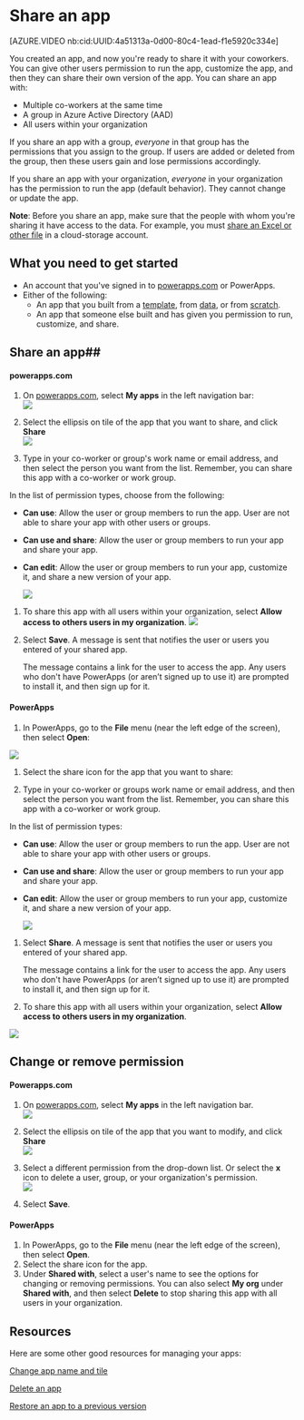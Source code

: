 <properties
    pageTitle="Share an app in PowerApps | Microsoft PowerApps"
    description="Share your app by giving other users permission to run or modify it"
    services=""
    suite="powerapps"
    documentationCenter="na"
    authors="jamesol-msft"
    manager="erikre"
    editor=""
    tags=""/>
<tags
    ms.service="powerapps"
    ms.devlang="na"
    ms.topic="article"
    ms.tgt_pltfrm="na"
    ms.workload="na"
    ms.date="04/27/2016"
    ms.author="jamesol"/>

# Share an app #
[AZURE.VIDEO nb:cid:UUID:4a51313a-0d00-80c4-1ead-f1e5920c334e]

You created an app, and now you're ready to share it with your coworkers. You can give other users permission to run the app, customize the app, and then they can share their own version of the app. You can share an app with:

- Multiple co-workers at the same time
- A group in Azure Active Directory (AAD)
- All users within your organization

If you share an app with a group, *everyone* in that group has the permissions that you assign to the group. If users are added or deleted from the group, then these users gain and lose permissions accordingly.

If you share an app with your organization, *everyone* in your organization has the permission to run the app (default behavior). They cannot change or update the app.

**Note**: Before you share an app, make sure that the people with whom you're sharing it have access to the data. For example, you must [share an Excel or other file](share-app-data.md) in a cloud-storage account.

## What you need to get started

- An account that you've signed in to [powerapps.com][2] or PowerApps.
- Either of the following:
	- An app that you built from a [template](get-started-test-drive.md), from [data](get-started-create-from-data.md), or from [scratch](get-started-create-from-blank.md).
	- An app that someone else built and has given you permission to run, customize, and share.

## Share an app##

#### powerapps.com

1. On [powerapps.com][1], select **My apps** in the left navigation bar:  
![](./media/share-app/new-file-apps-portal.png)

1. Select the ellipsis on tile of the app that you want to share, and click **Share**  
![](./media/share-app/new_app_tile.png)

1. Type in your co-worker or group's work name or email address, and then select the person you want from the list. Remember, you can share this app with a co-worker or work group.

  In the list of permission types, choose from the following:  
  - **Can use**: Allow the user or group members to run the app. User are not able to share your app with other users or groups.
  - **Can use and share**: Allow the user or group members to run your app and share your app.
  - **Can edit**: Allow the user or group members to run your app, customize it, and share a new version of your app.  
  
  	![](./media/share-app/new-permission-list-portal.png)

1. To share this app with all users within your organization, select **Allow access to others users in my organization**.
![](./media/share-app/new-orgwidesharing-portal.png)

1. Select **Save**. A message is sent that notifies the user or users you entered of your shared app.

	The message contains a link for the user to access the app. Any users who don't have PowerApps (or aren’t signed up to use it) are prompted to install it, and then sign up for it.

#### PowerApps
1. In PowerApps, go to the **File** menu (near the left edge of the screen), then select **Open**:  

 ![](./media/share-app/new-open-apps.png)

1. Select the share icon for the app that you want to share:  

1. Type in your co-worker or groups work name or email address, and then select the person you want from the list. Remember, you can share this app with a co-worker or work group.

  In the list of permission types:
  - **Can use**: Allow the user or group members to run the app. User are not able to share your app with other users or groups.
  - **Can use and share**: Allow the user or group members to run your app and share your app.
  - **Can edit**: Allow the user or group members to run your app, customize it, and share a new version of your app.

    ![](./media/share-app/new-permissions-pa.png)

1. Select **Share**. A message is sent that notifies the user or users you entered of your shared app.

	The message contains a link for the user to access the app. Any users who don't have PowerApps (or aren’t signed up to use it) are prompted to install it, and then sign up for it.

1. To share this app with all users within your organization, select **Allow access to others users in my organization**.

  ![](./media/share-app/permissions-org.png)

## Change or remove permission ##

#### Powerapps.com

1. On [powerapps.com][1], select **My apps** in the left navigation bar.  
![](./media/share-app/new-file-apps-portal.png)


1. Select the ellipsis on tile of the app that you want to modify, and click **Share**  
![](./media/share-app/new_app_tile.png)

1. Select a different permission from the drop-down list. Or select the **x** icon to delete a user, group, or your organization's permission.  
![](./media/share-app/new-share-permissiontypes-portal.png)

1. Select **Save**.

#### PowerApps

1. In PowerApps, go to the **File** menu (near the left edge of the screen), then select **Open**.
1. Select the share icon for the app.
2. Under **Shared with**, select a user's name to see the options for changing or removing permissions. You can also select **My org** under **Shared with**, and then select **Delete** to stop sharing this app with all users in your organization.


## Resources

Here are some other good resources for managing your apps:

[Change app name and tile](./set-name-tile.md)

[Delete an app](./delete-app.md)

[Restore an app to a previous version](./restore-an-app.md)

<!--Reference links in article-->
[1]: http://go.microsoft.com/fwlink/?LinkId=715583
[2]: http://go.microsoft.com/fwlink/?LinkId=708209
